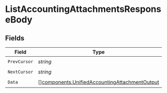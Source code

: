 # ListAccountingAttachmentsResponseBody


## Fields

| Field                                                                                                          | Type                                                                                                           | Required                                                                                                       | Description                                                                                                    |
| -------------------------------------------------------------------------------------------------------------- | -------------------------------------------------------------------------------------------------------------- | -------------------------------------------------------------------------------------------------------------- | -------------------------------------------------------------------------------------------------------------- |
| `PrevCursor`                                                                                                   | *string*                                                                                                       | :heavy_check_mark:                                                                                             | N/A                                                                                                            |
| `NextCursor`                                                                                                   | *string*                                                                                                       | :heavy_check_mark:                                                                                             | N/A                                                                                                            |
| `Data`                                                                                                         | [][components.UnifiedAccountingAttachmentOutput](../../models/components/unifiedaccountingattachmentoutput.md) | :heavy_check_mark:                                                                                             | N/A                                                                                                            |